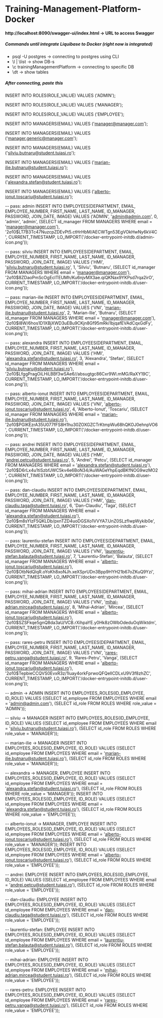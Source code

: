 # Training-Management-Platform-Docker

#### http://localhost:8090/swagger-ui/index.html -> URL to access Swagger

##### Commands until integrate Liquibase to Docker (right now is integrated)

<ul>
	<li>psql -U postgres -> connecting to postgres using CLI</li>
	<li>\l | \list -> show DB-s</li>
	<li>\c trainingManagementPlatform -> connecting to specific DB</li>
	<li>\dt -> show tables</li>
</ul>

##### After connecting, paste this
<p>
INSERT INTO ROLES(ROLE_VALUE)
VALUES ('ADMIN');

INSERT INTO ROLES(ROLE_VALUE)
VALUES ('MANAGER');

INSERT INTO ROLES(ROLE_VALUE)
VALUES ('EMPLOYEE');

INSERT INTO MANAGERS(EMAIL)
VALUES ('manager@manager.com');

INSERT INTO MANAGERS(EMAIL)
VALUES ('manager.generic@manager.com');

INSERT INTO MANAGERS(EMAIL)
VALUES ('silviu.butnaru@student.tuiasi.ro');

INSERT INTO MANAGERS(EMAIL)
VALUES ('marian-ilie.butnaru@student.tuiasi.ro');

INSERT INTO MANAGERS(EMAIL)
VALUES ('alexandra.stefan@student.tuiasi.ro');

INSERT INTO MANAGERS(EMAIL)
VALUES ('alberto-ionut.toscariu@student.tuiasi.ro');

-- pass: admin
INSERT INTO EMPLOYEES(DEPARTMENT, EMAIL, EMPLOYEE_NUMBER, FIRST_NAME, LAST_NAME, ID_MANAGER, PASSWORD, JOIN_DATE, IMAGE)
VALUES ('ADMIN', 'admin@admin.com', 0, 'admin', 'admin',
        (SELECT id_manager FROM MANAGERS WHERE email = 'manager@manager.com'),
        '$2a$10$LT7B3Tc47NuzcpZDEvPt5.ctHrHbM/AECWTgn53EgVOkHwNy6kV4C', CURRENT_TIMESTAMP,
        LO_IMPORT('/docker-entrypoint-initdb.d/admin-icon.png'));

-- pass: silviu
INSERT INTO EMPLOYEES(DEPARTMENT, EMAIL, EMPLOYEE_NUMBER, FIRST_NAME, LAST_NAME, ID_MANAGER, PASSWORD, JOIN_DATE, IMAGE)
VALUES ('HMI', 'silviu.butnaru@student.tuiasi.ro', 1, 'Silviu', 'Butnaru',
        (SELECT id_manager FROM MANAGERS WHERE email = 'manager@manager.com'),
        '$2a$10$8ZDaoPmScOgEclTEUMh/Ku6njvMX3ae.qiQKNax9YKPsd7rqa2irO', CURRENT_TIMESTAMP,
        LO_IMPORT('/docker-entrypoint-initdb.d/user-icon.png'));

-- pass: marian-ilie
INSERT INTO EMPLOYEES(DEPARTMENT, EMAIL, EMPLOYEE_NUMBER, FIRST_NAME, LAST_NAME, ID_MANAGER, PASSWORD, JOIN_DATE, IMAGE)
VALUES ('VNI', 'marian-ilie.butnaru@student.tuiasi.ro', 2, 'Marian-Ilie', 'Butnaru',
        (SELECT id_manager FROM MANAGERS WHERE email = 'manager@manager.com'),
        '$2a$10$I8W/6hos1D1XBjXWD3uEBu9CKjn8Gf95mRki1bjqafEVAdCqxGdFy', CURRENT_TIMESTAMP,
        LO_IMPORT('/docker-entrypoint-initdb.d/user-icon.png'));

-- pass: alexandra
INSERT INTO EMPLOYEES(DEPARTMENT, EMAIL, EMPLOYEE_NUMBER, FIRST_NAME, LAST_NAME, ID_MANAGER, PASSWORD, JOIN_DATE, IMAGE)
VALUES ('HMI', 'alexandra.stefan@student.tuiasi.ro', 3, 'Alexandra', 'Stefan',
        (SELECT id_manager FROM MANAGERS WHERE email = 'silviu.butnaru@student.tuiasi.ro'),
        '$2a$10$LfggPragOiLHiLBBf3wSAe6//absugtgc86Cxr9Wl.mMG/RaXY19C', CURRENT_TIMESTAMP,
        LO_IMPORT('/docker-entrypoint-initdb.d/user-icon.png'));

-- pass: alberto-ionut
INSERT INTO EMPLOYEES(DEPARTMENT, EMAIL, EMPLOYEE_NUMBER, FIRST_NAME, LAST_NAME, ID_MANAGER, PASSWORD, JOIN_DATE, IMAGE)
VALUES ('VNI', 'alberto-ionut.toscariu@student.tuiasi.ro', 4, 'Alberto-Ionut', 'Toscariu',
        (SELECT id_manager FROM MANAGERS WHERE email = 'marian-ilie.butnaru@student.tuiasi.ro'),
        '$2a$10$PGIKEzrA35U077fFS8H1hu30ZOXGZCTrKtmpWu68hQKOJ0ehnpVO6', CURRENT_TIMESTAMP,
        LO_IMPORT('/docker-entrypoint-initdb.d/user-icon.png'));

-- pass: andrei
INSERT INTO EMPLOYEES(DEPARTMENT, EMAIL, EMPLOYEE_NUMBER, FIRST_NAME, LAST_NAME, ID_MANAGER, PASSWORD, JOIN_DATE, IMAGE)
VALUES ('HMI', 'andrei.petcu@student.tuiasi.ro', 5, 'Andrei', 'Petcu',
        (SELECT id_manager FROM MANAGERS WHERE email = 'alexandra.stefan@student.tuiasi.ro'),
        '$2a$10$D6rLx4u1tiSzbfJWC5kv4e6BoN34/AuWAGeYhpEqdBKfNOG9wzMO2', CURRENT_TIMESTAMP,
        LO_IMPORT('/docker-entrypoint-initdb.d/user-icon.png'));

-- pass: dan-claudiu
INSERT INTO EMPLOYEES(DEPARTMENT, EMAIL, EMPLOYEE_NUMBER, FIRST_NAME, LAST_NAME, ID_MANAGER, PASSWORD, JOIN_DATE, IMAGE)
VALUES ('HMI', 'dan-claudiu.taga@student.tuiasi.ro', 6, 'Dan-Claudiu', 'Taga',
        (SELECT id_manager FROM MANAGERS WHERE email = 'alexandra.stefan@student.tuiasi.ro'),
        '$2a$10$m8sYIzF5QKLDb/pxnTZD4uoDGSXo1VVYA7.UnZ0SLzfIwpWykib0e', CURRENT_TIMESTAMP,
        LO_IMPORT('/docker-entrypoint-initdb.d/user-icon.png'));

-- pass: laurentiu-stefan
INSERT INTO EMPLOYEES(DEPARTMENT, EMAIL, EMPLOYEE_NUMBER, FIRST_NAME, LAST_NAME, ID_MANAGER, PASSWORD, JOIN_DATE, IMAGE)
VALUES ('VNI', 'laurentiu-stefan.balauta@student.tuiasi.ro', 7, 'Laurentiu-Stefan', 'Balauta',
        (SELECT id_manager FROM MANAGERS WHERE email = 'alberto-ionut.toscariu@student.tuiasi.ro'),
        '$2a$10$OtbNdQlqR.oYoKh8xoNJh.xeXSprUDn3Bpp9HYH21b67oZKuQ9Yzi', CURRENT_TIMESTAMP,
        LO_IMPORT('/docker-entrypoint-initdb.d/user-icon.png'));

-- pass: mihai-adrian
INSERT INTO EMPLOYEES(DEPARTMENT, EMAIL, EMPLOYEE_NUMBER, FIRST_NAME, LAST_NAME, ID_MANAGER, PASSWORD, JOIN_DATE, IMAGE)
VALUES ('VNI', 'mihai-adrian.mircea@student.tuiasi.ro', 8, 'Mihai-Adrian', 'Mircea',
        (SELECT id_manager FROM MANAGERS WHERE email = 'alberto-ionut.toscariu@student.tuiasi.ro'),
        '$2a$10$SZSFkqe5gnQ8da3aU/VCB.rXihpaYE.y0Hk8zOWbOdeduOqWiktdm', CURRENT_TIMESTAMP,
        LO_IMPORT('/docker-entrypoint-initdb.d/user-icon.png'));

-- pass: rares-petru
INSERT INTO EMPLOYEES(DEPARTMENT, EMAIL, EMPLOYEE_NUMBER, FIRST_NAME, LAST_NAME, ID_MANAGER, PASSWORD, JOIN_DATE, IMAGE)
VALUES ('VNI', 'rares-petru.vanga@student.tuiasi.ro', 9, 'Rares-Petru', 'Vanga',
        (SELECT id_manager FROM MANAGERS WHERE email = 'alberto-ionut.toscariu@student.tuiasi.ro'),
        '$2a$10$TepbieCCQVS0EvxR3z/1luay4orkFprwoQFQeIlCDLxU9V3f8zhZC', CURRENT_TIMESTAMP,
        LO_IMPORT('/docker-entrypoint-initdb.d/user-icon.png'));

-- admin -> ADMIN
INSERT INTO EMPLOYEES_ROLES(ID_EMPLOYEE, ID_ROLE)
VALUES ((SELECT id_employee FROM EMPLOYEES WHERE email = 'admin@admin.com'),
        (SELECT id_role FROM ROLES WHERE role_value = 'ADMIN'));

-- silviu -> MANAGER
INSERT INTO EMPLOYEES_ROLES(ID_EMPLOYEE, ID_ROLE)
VALUES ((SELECT id_employee FROM EMPLOYEES WHERE email = 'silviu.butnaru@student.tuiasi.ro'),
        (SELECT id_role FROM ROLES WHERE role_value = 'MANAGER'));

-- marian-ilie -> MANAGER
INSERT INTO EMPLOYEES_ROLES(ID_EMPLOYEE, ID_ROLE)
VALUES ((SELECT id_employee FROM EMPLOYEES WHERE email = 'marian-ilie.butnaru@student.tuiasi.ro'),
        (SELECT id_role FROM ROLES WHERE role_value = 'MANAGER'));

-- alexandra -> MANAGER, EMPLOYEE
INSERT INTO EMPLOYEES_ROLES(ID_EMPLOYEE, ID_ROLE)
VALUES ((SELECT id_employee FROM EMPLOYEES WHERE email = 'alexandra.stefan@student.tuiasi.ro'),
        (SELECT id_role FROM ROLES WHERE role_value = 'MANAGER'));
INSERT INTO EMPLOYEES_ROLES(ID_EMPLOYEE, ID_ROLE)
VALUES ((SELECT id_employee FROM EMPLOYEES WHERE email = 'alexandra.stefan@student.tuiasi.ro'),
        (SELECT id_role FROM ROLES WHERE role_value = 'EMPLOYEE'));

-- alberto-ionut -> MANAGER, EMPLOYEE
INSERT INTO EMPLOYEES_ROLES(ID_EMPLOYEE, ID_ROLE)
VALUES ((SELECT id_employee FROM EMPLOYEES WHERE email = 'alberto-ionut.toscariu@student.tuiasi.ro'),
        (SELECT id_role FROM ROLES WHERE role_value = 'MANAGER'));
INSERT INTO EMPLOYEES_ROLES(ID_EMPLOYEE, ID_ROLE)
VALUES ((SELECT id_employee FROM EMPLOYEES WHERE email = 'alberto-ionut.toscariu@student.tuiasi.ro'),
        (SELECT id_role FROM ROLES WHERE role_value = 'EMPLOYEE'));

-- andrei: EMPLOYEE
INSERT INTO EMPLOYEES_ROLES(ID_EMPLOYEE, ID_ROLE)
VALUES ((SELECT id_employee FROM EMPLOYEES WHERE email = 'andrei.petcu@student.tuiasi.ro'),
        (SELECT id_role FROM ROLES WHERE role_value = 'EMPLOYEE'));

-- dan-claudiu: EMPLOYEE
INSERT INTO EMPLOYEES_ROLES(ID_EMPLOYEE, ID_ROLE)
VALUES ((SELECT id_employee FROM EMPLOYEES WHERE email = 'dan-claudiu.taga@student.tuiasi.ro'),
        (SELECT id_role FROM ROLES WHERE role_value = 'EMPLOYEE'));

-- laurentiu-stefan: EMPLOYEE
INSERT INTO EMPLOYEES_ROLES(ID_EMPLOYEE, ID_ROLE)
VALUES ((SELECT id_employee FROM EMPLOYEES WHERE email = 'laurentiu-stefan.balauta@student.tuiasi.ro'),
        (SELECT id_role FROM ROLES WHERE role_value = 'EMPLOYEE'));

-- mihai-adrian: EMPLOYEE
INSERT INTO EMPLOYEES_ROLES(ID_EMPLOYEE, ID_ROLE)
VALUES ((SELECT id_employee FROM EMPLOYEES WHERE email = 'mihai-adrian.mircea@student.tuiasi.ro'),
        (SELECT id_role FROM ROLES WHERE role_value = 'EMPLOYEE'));

-- rares-petru: EMPLOYEE
INSERT INTO EMPLOYEES_ROLES(ID_EMPLOYEE, ID_ROLE)
VALUES ((SELECT id_employee FROM EMPLOYEES WHERE email = 'rares-petru.vanga@student.tuiasi.ro'),
        (SELECT id_role FROM ROLES WHERE role_value = 'EMPLOYEE'));
</p>
